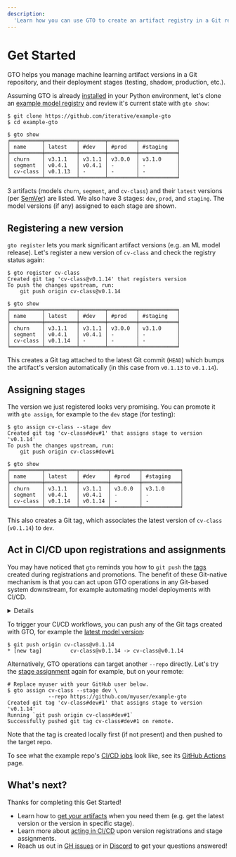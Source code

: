 ```yaml
---
description:
  'Learn how you can use GTO to create an artifact registry in a Git repository'
---
```


# Get Started

GTO helps you manage machine learning <abbr>artifact</abbr> versions in a Git
repository, and their deployment stages (testing, shadow, production, etc.).

Assuming GTO is already [installed](/doc/gto/install) in your Python
environment, let's clone an [example model registry] and review it's current
state with `gto show`:

[example model registry]: https://github.com/iterative/example-gto

```cli
$ git clone https://github.com/iterative/example-gto
$ cd example-gto

$ gto show
╒══════════╤══════════╤════════╤═════════╤════════════╕
│ name     │ latest   │ #dev   │ #prod   │ #staging   │
╞══════════╪══════════╪════════╪═════════╪════════════╡
│ churn    │ v3.1.1   │ v3.1.1 │ v3.0.0  │ v3.1.0     │
│ segment  │ v0.4.1   │ v0.4.1 │ -       │ -          │
│ cv-class │ v0.1.13  │ -      │ -       │ -          │
╘══════════╧══════════╧════════╧═════════╧════════════╛
```

3 artifacts (models `churn`, `segment`, and `cv-class`) and their `latest`
versions (per [SemVer](https://semver.org)) are listed. We also have 3 stages:
`dev`, `prod`, and `staging`. The model versions (if any) assigned to each stage
are shown.

## Registering a new version

`gto register` lets you mark significant artifact versions (e.g. an ML model
release). Let's register a new version of `cv-class` and check the registry
status again:

```cli
$ gto register cv-class
Created git tag 'cv-class@v0.1.14' that registers version
To push the changes upstream, run:
    git push origin cv-class@v0.1.14

$ gto show
╒══════════╤══════════╤════════╤═════════╤════════════╕
│ name     │ latest   │ #dev   │ #prod   │ #staging   │
╞══════════╪══════════╪════════╪═════════╪════════════╡
│ churn    │ v3.1.1   │ v3.1.1 │ v3.0.0  │ v3.1.0     │
│ segment  │ v0.4.1   │ v0.4.1 │ -       │ -          │
│ cv-class │ v0.1.14  │ -      │ -       │ -          │
╘══════════╧══════════╧════════╧═════════╧════════════╛
```

This creates a Git tag attached to the latest Git commit (`HEAD`) which bumps
the artifact's version automatically (in this case from `v0.1.13` to `v0.1.14`).

## Assigning stages

The version we just registered looks very promising. You can promote it with
`gto assign`, for example to the `dev` stage (for testing):

```cli
$ gto assign cv-class --stage dev
Created git tag 'cv-class#dev#1' that assigns stage to version 'v0.1.14'
To push the changes upstream, run:
    git push origin cv-class#dev#1

$ gto show
╒══════════╤══════════╤═════════╤═════════╤════════════╕
│ name     │ latest   │ #dev    │ #prod   │ #staging   │
╞══════════╪══════════╪═════════╪═════════╪════════════╡
│ churn    │ v3.1.1   │ v3.1.1  │ v3.0.0  │ v3.1.0     │
│ segment  │ v0.4.1   │ v0.4.1  │ -       │ -          │
│ cv-class │ v0.1.14  │ v0.1.14 │ -       │ -          │
╘══════════╧══════════╧═════════╧═════════╧════════════╛
```

This also creates a Git tag, which associates the latest version of `cv-class`
(`v0.1.14`) to `dev`.

## Act in CI/CD upon registrations and assignments

You may have noticed that `gto` reminds you how to `git push` the [tags] created
during registrations and promotions. The benefit of these Git-native mechanism
is that you can act upon GTO operations in any Git-based system downstream, for
example automating model deployments with CI/CD.

[tags]: /doc/gto/user-guide#git-tags-format

<details>

### Click to set up a Git remote you can push to.

<admon type="info">

You'll need a [GitHub account](https://github.com/signup)) for this.

</admon>

1. [Fork the example repo]. Make sure you uncheck "Copy the `main` branch only" to
   preserve the repo's tags.

2. Enable the [workflows] in your fork's **Settings** -> **Actions** page. Now
   its [preconfigured jobs] will trigger when Git tags are pushed.

[fork the example repo]: https://github.com/iterative/example-gto/fork
[workflows]: https://docs.github.com/en/actions/using-workflows/about-workflows
[preconfigured jobs]:
  https://github.com/iterative/example-gto/blob/main/.github/workflows/gto-act-on-tags.yml

3. Update your local repo's default remote (`origin`) with your fork (replace
   `myuser` with your GitHub username):

   ```cli
   $ git remote update origin https://github.com/myuser/example-gto
   ```

</details>

To trigger your CI/CD workflows, you can push any of the Git tags created with
GTO, for example the [latest model version](#registering-a-new-version):

```cli
$ git push origin cv-class@v0.1.14
* [new tag]         cv-class@v0.1.14 -> cv-class@v0.1.14
```

Alternatively, GTO operations can target another `--repo` directly. Let's try
the [stage assignment](#assigning-stages) again for example, but on your remote:

```cli
# Replace myuser with your GitHub user below.
$ gto assign cv-class --stage dev \
             --repo https://github.com/myuser/example-gto
Created git tag 'cv-class#dev#1' that assigns stage to version 'v0.1.14'
Running `git push origin cv-class#dev#1`
Successfully pushed git tag cv-class#dev#1 on remote.
```

Note that the tag is created locally first (if not present) and then pushed to
the target repo.

<admon type="info">

To see what the example repo's [CI/CD jobs] look like, see its [GitHub Actions]
page.

[ci/cd jobs]:
  https://github.com/iterative/example-gto/blob/main/.github/workflows/gto-act-on-tags.yml
[github actions]: https://github.com/iterative/example-gto/actions

</admon>

## What's next?

Thanks for completing this Get Started!

- Learn how to
  [get your artifacts](/doc/gto/user-guide#getting-artifacts-downstream) when
  you need them (e.g. get the latest version or the version in specific stage).
- Learn more about [acting in CI/CD](/doc/gto/user-guide#acting-in-cicd) upon
  version registrations and stage assignments.
- Reach us out in [GH issues](https://github.com/iterative/gto/issues) or in
  [Discord](https://discord.com/invite/dvwXA2N) to get your questions answered!
